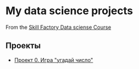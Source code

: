 # My data science projects

From the [Skill Factory Data sciense Course](https://skillfactory.ru/courses/data-science)

## Проекты

* [Проект 0. Игра "угадай число"](https://github.com/BakharevAN/sf_data_science/tree/main/project_0)